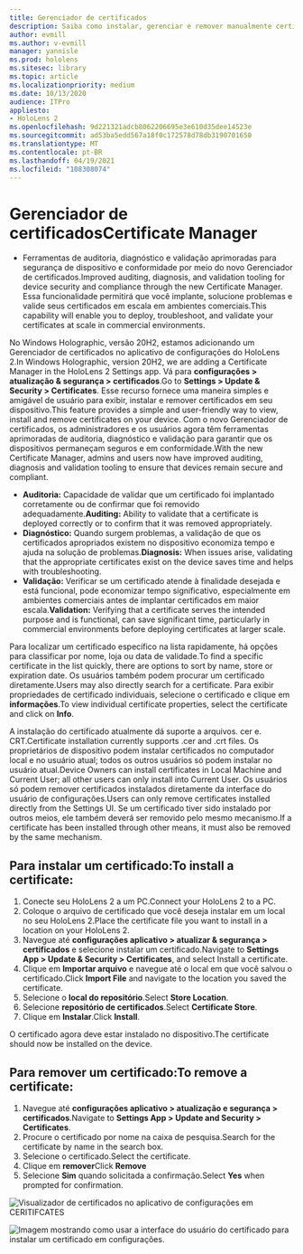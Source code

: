 ```yaml
---
title: Gerenciador de certificados
description: Saiba como instalar, gerenciar e remover manualmente certificados em dispositivos de realidade misturados do HoloLens 2.
author: evmill
ms.author: v-evmill
manager: yannisle
ms.prod: hololens
ms.sitesec: library
ms.topic: article
ms.localizationpriority: medium
ms.date: 10/13/2020
audience: ITPro
appliesto:
- HoloLens 2
ms.openlocfilehash: 9d221321adcb8062206695e3e610d35dee14523e
ms.sourcegitcommit: ad53ba5edd567a18f0c172578d78db3190701650
ms.translationtype: MT
ms.contentlocale: pt-BR
ms.lasthandoff: 04/19/2021
ms.locfileid: "108308074"
---
```

# <a name="certificate-manager"></a><span data-ttu-id="a98b1-103">Gerenciador de certificados</span><span class="sxs-lookup"><span data-stu-id="a98b1-103">Certificate Manager</span></span>

- <span data-ttu-id="a98b1-104">Ferramentas de auditoria, diagnóstico e validação aprimoradas para segurança de dispositivo e conformidade por meio do novo Gerenciador de certificados.</span><span class="sxs-lookup"><span data-stu-id="a98b1-104">Improved auditing, diagnosis, and validation tooling for device security and compliance through the new Certificate Manager.</span></span> <span data-ttu-id="a98b1-105">Essa funcionalidade permitirá que você implante, solucione problemas e valide seus certificados em escala em ambientes comerciais.</span><span class="sxs-lookup"><span data-stu-id="a98b1-105">This capability will enable you to deploy, troubleshoot, and validate your certificates at scale in commercial environments.</span></span>

<span data-ttu-id="a98b1-106">No Windows Holographic, versão 20H2, estamos adicionando um Gerenciador de certificados no aplicativo de configurações do HoloLens 2.</span><span class="sxs-lookup"><span data-stu-id="a98b1-106">In Windows Holographic, version 20H2, we are adding a Certificate Manager in the HoloLens 2 Settings app.</span></span> <span data-ttu-id="a98b1-107">Vá para **configurações > atualização & segurança > certificados**.</span><span class="sxs-lookup"><span data-stu-id="a98b1-107">Go to **Settings > Update & Security > Certificates**.</span></span> <span data-ttu-id="a98b1-108">Esse recurso fornece uma maneira simples e amigável de usuário para exibir, instalar e remover certificados em seu dispositivo.</span><span class="sxs-lookup"><span data-stu-id="a98b1-108">This feature provides a simple and user-friendly way to view, install and remove certificates on your device.</span></span> <span data-ttu-id="a98b1-109">Com o novo Gerenciador de certificados, os administradores e os usuários agora têm ferramentas aprimoradas de auditoria, diagnóstico e validação para garantir que os dispositivos permaneçam seguros e em conformidade.</span><span class="sxs-lookup"><span data-stu-id="a98b1-109">With the new Certificate Manager, admins and users now have improved auditing, diagnosis and validation tooling to ensure that devices remain secure and compliant.</span></span> 

-   <span data-ttu-id="a98b1-110">**Auditoria:** Capacidade de validar que um certificado foi implantado corretamente ou de confirmar que foi removido adequadamente.</span><span class="sxs-lookup"><span data-stu-id="a98b1-110">**Auditing:** Ability to validate that a certificate is deployed correctly or to confirm that it was removed appropriately.</span></span> 
-   <span data-ttu-id="a98b1-111">**Diagnóstico:** Quando surgem problemas, a validação de que os certificados apropriados existem no dispositivo economiza tempo e ajuda na solução de problemas.</span><span class="sxs-lookup"><span data-stu-id="a98b1-111">**Diagnosis:** When issues arise, validating that the appropriate certificates exist on the device saves time and helps with troubleshooting.</span></span> 
-   <span data-ttu-id="a98b1-112">**Validação:** Verificar se um certificado atende à finalidade desejada e está funcional, pode economizar tempo significativo, especialmente em ambientes comerciais antes de implantar certificados em maior escala.</span><span class="sxs-lookup"><span data-stu-id="a98b1-112">**Validation:** Verifying that a certificate serves the intended purpose and is functional, can save significant time, particularly in commercial environments before deploying certificates at larger scale.</span></span>

<span data-ttu-id="a98b1-113">Para localizar um certificado específico na lista rapidamente, há opções para classificar por nome, loja ou data de validade.</span><span class="sxs-lookup"><span data-stu-id="a98b1-113">To find a specific certificate in the list quickly, there are options to sort by name, store or expiration date.</span></span> <span data-ttu-id="a98b1-114">Os usuários também podem procurar um certificado diretamente.</span><span class="sxs-lookup"><span data-stu-id="a98b1-114">Users may also directly search for a certificate.</span></span> <span data-ttu-id="a98b1-115">Para exibir propriedades de certificado individuais, selecione o certificado e clique em **informações**.</span><span class="sxs-lookup"><span data-stu-id="a98b1-115">To view individual certificate properties, select the certificate and click on **Info**.</span></span> 

<span data-ttu-id="a98b1-116">A instalação do certificado atualmente dá suporte a arquivos. cer e. CRT.</span><span class="sxs-lookup"><span data-stu-id="a98b1-116">Certificate installation currently supports .cer and .crt files.</span></span> <span data-ttu-id="a98b1-117">Os proprietários de dispositivo podem instalar certificados no computador local e no usuário atual;  todos os outros usuários só podem instalar no usuário atual.</span><span class="sxs-lookup"><span data-stu-id="a98b1-117">Device Owners can install certificates in Local Machine and Current User;  all other users can only install into Current User.</span></span> <span data-ttu-id="a98b1-118">Os usuários só podem remover certificados instalados diretamente da interface do usuário de configurações.</span><span class="sxs-lookup"><span data-stu-id="a98b1-118">Users can only remove certificates installed directly from the Settings UI.</span></span> <span data-ttu-id="a98b1-119">Se um certificado tiver sido instalado por outros meios, ele também deverá ser removido pelo mesmo mecanismo.</span><span class="sxs-lookup"><span data-stu-id="a98b1-119">If a certificate has been installed through other means, it must also be removed by the same mechanism.</span></span>

## <a name="to-install-a-certificate"></a><span data-ttu-id="a98b1-120">Para instalar um certificado:</span><span class="sxs-lookup"><span data-stu-id="a98b1-120">To install a certificate:</span></span> 

1.  <span data-ttu-id="a98b1-121">Conecte seu HoloLens 2 a um PC.</span><span class="sxs-lookup"><span data-stu-id="a98b1-121">Connect your HoloLens 2 to a PC.</span></span>
1.  <span data-ttu-id="a98b1-122">Coloque o arquivo de certificado que você deseja instalar em um local no seu HoloLens 2.</span><span class="sxs-lookup"><span data-stu-id="a98b1-122">Place the certificate file you want to install in a location on your HoloLens 2.</span></span>
1.  <span data-ttu-id="a98b1-123">Navegue até **configurações aplicativo > atualizar & segurança > certificados** e selecione instalar um certificado.</span><span class="sxs-lookup"><span data-stu-id="a98b1-123">Navigate to **Settings App > Update & Security > Certificates**, and select Install a certificate.</span></span>
1.  <span data-ttu-id="a98b1-124">Clique em **Importar arquivo** e navegue até o local em que você salvou o certificado.</span><span class="sxs-lookup"><span data-stu-id="a98b1-124">Click **Import File** and navigate to the location you saved the certificate.</span></span>
1.  <span data-ttu-id="a98b1-125">Selecione o **local do repositório**.</span><span class="sxs-lookup"><span data-stu-id="a98b1-125">Select **Store Location**.</span></span>
1.  <span data-ttu-id="a98b1-126">Selecione **repositório de certificados**.</span><span class="sxs-lookup"><span data-stu-id="a98b1-126">Select **Certificate Store**.</span></span>
1.  <span data-ttu-id="a98b1-127">Clique em **Instalar**.</span><span class="sxs-lookup"><span data-stu-id="a98b1-127">Click **Install**.</span></span>

<span data-ttu-id="a98b1-128">O certificado agora deve estar instalado no dispositivo.</span><span class="sxs-lookup"><span data-stu-id="a98b1-128">The certificate should now be installed on the device.</span></span>

## <a name="to-remove-a-certificate"></a><span data-ttu-id="a98b1-129">Para remover um certificado:</span><span class="sxs-lookup"><span data-stu-id="a98b1-129">To remove a certificate:</span></span> 
1. <span data-ttu-id="a98b1-130">Navegue até **configurações aplicativo > atualização e segurança > certificados**.</span><span class="sxs-lookup"><span data-stu-id="a98b1-130">Navigate to **Settings App > Update and Security > Certificates**.</span></span>
1. <span data-ttu-id="a98b1-131">Procure o certificado por nome na caixa de pesquisa.</span><span class="sxs-lookup"><span data-stu-id="a98b1-131">Search for the certificate by name in the search box.</span></span>
1. <span data-ttu-id="a98b1-132">Selecione o certificado.</span><span class="sxs-lookup"><span data-stu-id="a98b1-132">Select the certificate.</span></span>
1. <span data-ttu-id="a98b1-133">Clique em **remover**</span><span class="sxs-lookup"><span data-stu-id="a98b1-133">Click **Remove**</span></span>
1. <span data-ttu-id="a98b1-134">Selecione **Sim** quando solicitada a confirmação.</span><span class="sxs-lookup"><span data-stu-id="a98b1-134">Select **Yes** when prompted for confirmation.</span></span>


![Visualizador de certificados no aplicativo de configurações em CERITIFCATES](images/certificate-viewer-device.jpg)

![Imagem mostrando como usar a interface do usuário do certificado para instalar um certificado em configurações.](images/certificate-device-install.jpg)
